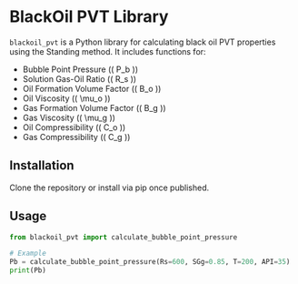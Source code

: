 # BlackOil PVT Library

`blackoil_pvt` is a Python library for calculating black oil PVT properties using the Standing method. It includes functions for:

- Bubble Point Pressure (\( P_b \))
- Solution Gas-Oil Ratio (\( R_s \))
- Oil Formation Volume Factor (\( B_o \))
- Oil Viscosity (\( \mu_o \))
- Gas Formation Volume Factor (\( B_g \))
- Gas Viscosity (\( \mu_g \))
- Oil Compressibility (\( C_o \))
- Gas Compressibility (\( C_g \))

## Installation
Clone the repository or install via pip once published.

## Usage
```python
from blackoil_pvt import calculate_bubble_point_pressure

# Example
Pb = calculate_bubble_point_pressure(Rs=600, SGg=0.85, T=200, API=35)
print(Pb)
